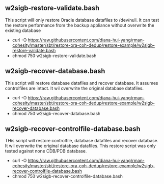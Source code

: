 
## w2sigb-restore-validate.bash
This script will only restore Oracle database datafiles to /dev/null. It can test the restore performance from the backup appliance without overwrite the existing database

- curl -O https://raw.githubusercontent.com/diana-hui-yang/rman-cohesity/master/sbt/restore-ora-coh-dedup/restore-example/w2sigb-restore-validate.bash
- chmod 750 w2sigb-restore-validate.bash

## w2sigb-recover-database.bash
This script will restore database datafiles and recover database. It assumes controlfiles are intact. It wil overwrite the original database datafiles.

- curl -O https://raw.githubusercontent.com/diana-hui-yang/rman-cohesity/master/sbt/restore-ora-coh-dedup/restore-example/w2sigb-recover-database.bash
- chmod 750 w2sigb-recover-database.bash

## w2sigb-recover-controlfile-database.bash
THis script will restore controlfile, database datafiles and recover database. It wil overwrite the original database datafiles. This restore script was only tested
against none CDB/PDB database.

- curl -O https://raw.githubusercontent.com/diana-hui-yang/rman-cohesity/master/sbt/restore-ora-coh-dedup/restore-example/w2sigb-recover-controlfile-database.bash
- chmod 750 w2sigb-recover-controlfile-database.bash
